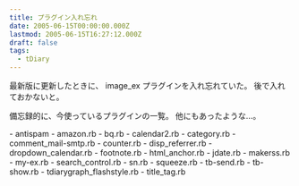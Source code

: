 ```yaml
---
title: プラグイン入れ忘れ
date: 2005-06-15T00:00:00.000Z
lastmod: 2005-06-15T16:27:12.000Z
draft: false
tags:
  - tDiary
---
```


最新版に更新したときに、 image\_ex プラグインを入れ忘れていた。 後で入れておかないと。

備忘録的に、今使っているプラグインの一覧。 他にもあったような…。

\- antispam - amazon.rb - bq.rb - calendar2.rb - category.rb - comment\_mail-smtp.rb - counter.rb - disp\_referrer.rb - dropdown\_calendar.rb - footnote.rb - html\_anchor.rb - jdate.rb - makerss.rb - my-ex.rb - search\_control.rb - sn.rb - squeeze.rb - tb-send.rb - tb-show\.rb - tdiarygraph\_flashstyle.rb - title\_tag.rb
